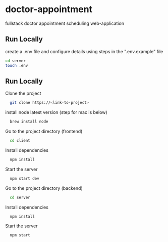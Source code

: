 # doctor-appointment

fullstack doctor appointment scheduling web-application

## Run Locally

create a .env file and configure details using steps in the ".env.example" file

```bash
cd server
touch .env
```

## Run Locally

Clone the project

```bash
  git clone https://<link-to-project>
```

install node latest version (step for mac is below)

```bash
  brew install node
```

Go to the project directory (frontend)

```bash
  cd client
```

Install dependencies

```bash
  npm install
```

Start the server

```bash
  npm start dev
```

Go to the project directory (backend)

```bash
  cd server
```

Install dependencies

```bash
  npm install
```

Start the server

```bash
  npm start
```
